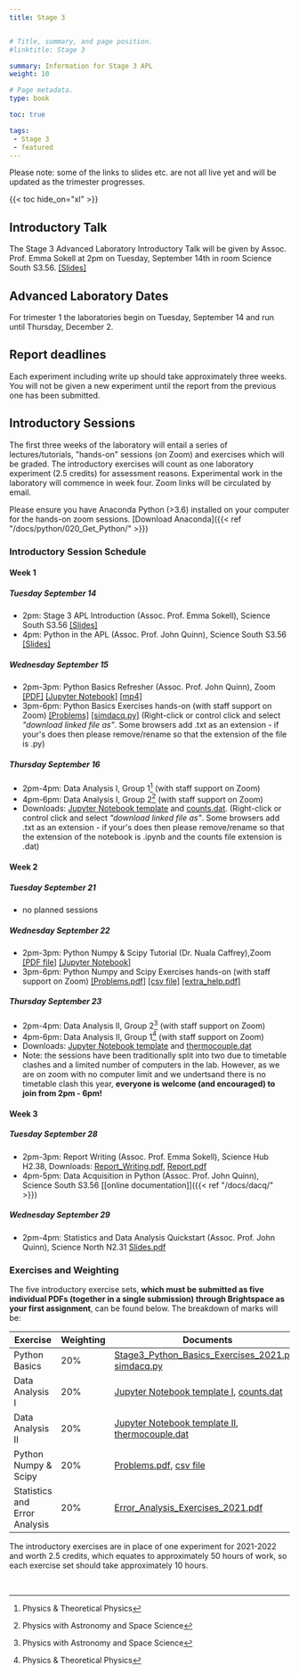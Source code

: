 ```yaml
---
title: Stage 3


# Title, summary, and page position.
#linktitle: Stage 3

summary: Information for Stage 3 APL
weight: 10

# Page metadata.
type: book

toc: true

tags:
 - Stage 3
 - featured
---
```


Please note: some of the links to slides etc. are not all live yet and will be updated as the trimester progresses.

{{< toc hide_on="xl" >}}

## Introductory Talk

The Stage 3 Advanced Laboratory Introductory Talk will be given by
Assoc. Prof. Emma Sokell at 2pm on Tuesday, September 14th in
room Science South S3.56. [[Slides]](https://physicslabs.ucd.ie/~apl/labs_master/docs/2021/S3Intro/Stage3_Lab_Intro2122.pdf)

## Advanced Laboratory Dates

For trimester 1 the laboratories begin on Tuesday, September 14 and
run until Thursday, December 2.

## Report deadlines
Each experiment including write up should take approximately three weeks.
You will not be given a new experiment until the report from the previous one has been submitted.


## Introductory Sessions

The first three weeks of the laboratory will entail a series of
lectures/tutorials, "hands-on" sessions (on Zoom) and exercises which
will be graded. The introductory exercises will count as one
laboratory experiment (2.5 credits) for assessment reasons.
Experimental work in
the laboratory will commence in week four.  Zoom links will be
circulated by email.

Please ensure you have Anaconda Python (>3.6) installed on your computer
for the hands-on zoom sessions. [Download Anaconda]({{< ref "/docs/python/020_Get_Python/" >}})

### Introductory Session Schedule

#### Week 1
##### Tuesday September 14
 * 2pm: Stage 3 APL Introduction (Assoc. Prof. Emma Sokell), Science South S3.56 [[Slides]](https://physicslabs.ucd.ie/~apl/labs_master/docs/2021/S3Intro/Stage3_Lab_Intro2122.pdf)
 * 4pm: Python in the APL (Assoc. Prof. John Quinn), Science South S3.56  [[Slides]](https://physicslabs.ucd.ie/~apl/labs_master/docs/2021/S3Intro/Stage3_Python_Intro_2021.pdf)
 <!--[[mp4]](https://media.heanet.ie/page/70b8f04df9784da18d1fe348800b7836)-->

##### Wednesday September 15
 * 2pm-3pm: Python Basics Refresher (Assoc. Prof. John Quinn), Zoom [[PDF]](https://physicslabs.ucd.ie/~apl/labs_master/docs/2021/S3Intro/Basic_Python_Refresher_2021.pdf) [[Jupyter Notebook]](https://physicslabs.ucd.ie/~apl/labs_master/docs/2021/S3Intro/Basic_Python_Refresher_2021.ipynb) [[mp4]](https://media.heanet.ie/page/8ff59ee180d14c23a24790ff1bcf01a2)
 * 3pm-6pm: Python Basics Exercises hands-on (with staff support on Zoom) [[Problems]](https://physicslabs.ucd.ie/~apl/labs_master/docs/2021/S3Intro/Stage3_Python_Basics_Exercises_2021.pdf) [[simdacq.py]](https://physicslabs.ucd.ie/~apl/labs_master/docs/2021/S3Intro/simdacq.py) (Right-click or control click and select *"download linked file as"*. Some browsers add .txt as an extension - if your's does then please remove/rename so that the extension of the file is .py)


##### Thursday September 16
 * 2pm-4pm: Data Analysis I, Group 1[^1] (with staff support on Zoom)
 * 4pm-6pm: Data Analysis I, Group 2[^2] (with staff support on Zoom)
 * Downloads: [Jupyter Notebook template](https://physicslabs.ucd.ie/~apl/labs_master/docs/2021/S3Intro/AdvLabDataWeek1-Sept2021.ipynb)
 and [counts.dat](https://physicslabs.ucd.ie/~apl/labs_master/docs/2021/S3Intro/counts.dat). (Right-click or control click and select *"download linked file as"*. Some browsers add .txt as an extension - if your's does then please remove/rename so that the extension of the notebook is .ipynb and the counts file extension is .dat)

#### Week 2

##### Tuesday September 21

* no planned sessions


##### Wednesday September 22
 * 2pm-3pm: Python Numpy & Scipy Tutorial (Dr. Nuala Caffrey),Zoom
 [[PDF file]](https://physicslabs.ucd.ie/~apl/labs_master/docs/2021/S3Intro/Scipy/Combined_NumPy_SciPy_Lecture.pdf)
 [[Jupyter Notebook]](https://physicslabs.ucd.ie/~apl/labs_master/docs/2021/S3Intro/Scipy/Combined_NumPy_SciPy_Lecture.ipynb)
 * 3pm-6pm: Python Numpy and Scipy Exercises hands-on (with staff support on Zoom)
 [[Problems.pdf]](https://physicslabs.ucd.ie/~apl/labs_master/docs/2021/S3Intro/Scipy/NumPy_SciPy_Exercises.pdf)
 [[csv file]](https://physicslabs.ucd.ie/~apl/labs_master/docs/2021/S3Intro/Scipy/WindGeneration_24.Jul.2021.00.00_22.Aug.2021.23.59.csv)
  [[extra_help.pdf]](https://physicslabs.ucd.ie/~apl/labs_master/docs/2021/S3Intro/Scipy/NumPy_SciPy_Exercise_1_Extra_Help.pdf) 




##### Thursday September 23 
 * 2pm-4pm: Data Analysis II, Group 2[^2] (with staff support on Zoom)
 * 4pm-6pm: Data Analysis II, Group 1[^1] (with staff support on Zoom)
  * Downloads: [Jupyter Notebook template](https://physicslabs.ucd.ie/~apl/labs_master/docs/2021/S3Intro/AdvLabDataWeek2-Sept2021.ipynb) and [thermocouple.dat](https://physicslabs.ucd.ie/~apl/labs_master/docs/2021/S3Intro/thermocouple.dat)
  * Note: the sessions have been traditionally split into two due to timetable clashes and a limited number of computers in the lab. However, as we are on zoom with no computer limit and we undertsand there is no timetable clash this year, **everyone is welcome (and encouraged) to join from 2pm - 6pm!** 

[^1]: Physics & Theoretical Physics
[^2]: Physics with Astronomy and Space Science


#### Week 3

##### Tuesday September 28
 * 2pm-3pm: Report Writing (Assoc. Prof. Emma Sokell), Science Hub H2.38,  Downloads: [Report_Writing.pdf](https://physicslabs.ucd.ie/~apl/labs_master/docs/2021/Report_and_Plagiarism/Manual.pdf), [Report.pdf](https://physicslabs.ucd.ie/~apl/labs_master/docs/2021/Report_and_Plagiarism/Report.pdf)
 * 4pm-5pm: Data Acquisition in Python (Assoc. Prof. John Quinn), Science South S3.56 [[online documentation]]({{< ref "/docs/dacq/" >}})

##### Wednesday September 29
 * 2pm-4pm: Statistics and Data Analysis Quickstart (Assoc. Prof. John Quinn), Science North N2.31 [Slides.pdf](https://physicslabs.ucd.ie/~apl/labs_master/docs/2021/S3Intro/Error_and_Data_Analysis_2021.pdf)



### Exercises and Weighting

The five introductory exercise sets, **which must be submitted as five individual PDFs (together in a single submission) through Brightspace as your first assignment**, can be found below. The breakdown of marks will be:

|Exercise | Weighting| Documents |
|---------|----------|-----------|
| Python Basics | 20%      | [Stage3_Python_Basics_Exercises_2021.pdf](https://physicslabs.ucd.ie/~apl/labs_master/docs/2021/S3Intro/Stage3_Python_Basics_Exercises_2021.pdf), [simdacq.py](https://physicslabs.ucd.ie/~apl/labs_master/docs/2021/S3Intro/simdacq.py)|
| Data Analysis I | 20% | [Jupyter Notebook template I](https://physicslabs.ucd.ie/~apl/labs_master/docs/2021/S3Intro/AdvLabDataWeek1-Sept2021.ipynb), [counts.dat](https://physicslabs.ucd.ie/~apl/labs_master/docs/2021/S3Intro/counts.dat) |
| Data Analysis II | 20% |  [Jupyter Notebook template II](https://physicslabs.ucd.ie/~apl/labs_master/docs/2021/S3Intro/AdvLabDataWeek2-Sept2021.ipynb), [thermocouple.dat](https://physicslabs.ucd.ie/~apl/labs_master/docs/2021/S3Intro/thermocouple.dat) |
| Python Numpy & Scipy | 20%      | [Problems.pdf](https://physicslabs.ucd.ie/~apl/labs_master/docs/2021/S3Intro/Scipy/NumPy_SciPy_Exercises.pdf), [csv file](https://physicslabs.ucd.ie/~apl/labs_master/docs/2021/S3Intro/Scipy/WindGeneration_24.Jul.2021.00.00_22.Aug.2021.23.59.csv)
| Statistics and Error Analysis | 20%| [Error_Analysis_Exercises_2021.pdf](https://physicslabs.ucd.ie/~apl/labs_master/docs/2021/S3Intro/Error_Analysis_Exercises_2021.pdf) |

The introductory exercises are in place of one experiment for 2021-2022 and worth 2.5 credits, which equates to approximately 50 hours of work, so each exercise set should take approximately 10 hours. 

<br/>


